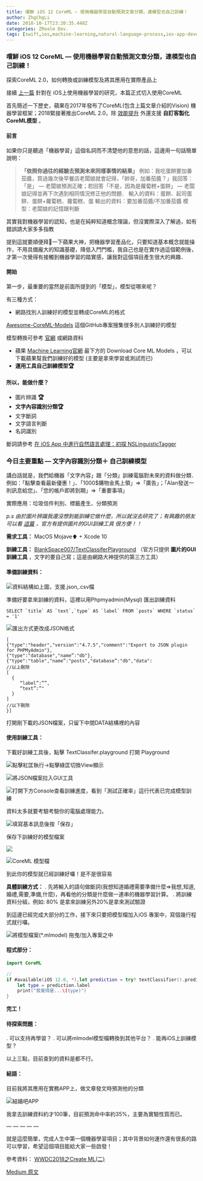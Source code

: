 ```yaml
---
title: 嚐鮮 iOS 12 CoreML — 使用機器學習自動預測文章分類，連模型也自己訓練！
author: ZhgChgLi
date: 2018-10-17T23:20:35.448Z
categories: ZRealm Dev.
tags: [swift,ios,machine-learning,natural-language-process,ios-app-development]
---
```


### 嚐鮮 iOS 12 CoreML — 使用機器學習自動預測文章分類，連模型也自己訓練！

探索CoreML 2.0，如何轉換或訓練模型及將其應用在實際產品上

接續 [上一篇](../9a9aa892f9a9) 針對在 iOS上使用機器學習的研究，本篇正式切入使用CoreML

首先簡述一下歷史，蘋果在2017年發布了CoreML(包含上篇文章介紹的Vision) 機器學習框架；2018緊接著推出CoreML 2.0，除 [效能提升](https://www.appcoda.com.tw/core-ml-2/) 外還支援 **自訂客製化CoreML模型** 。
#### 前言

如果你只是聽過「機器學習」這個名詞而不清楚他的意思的話，這邊用一句話簡單說明：
> **「依照你過往的經驗去預測未來同樣事情的結果」**
> 例如：我吃蛋餅要加番茄醬，買過幾次後早餐店老闆娘就會記得，「帥哥，加番茄醬？」我回答：「是」 — 老闆娘預測正確；若回答「不是，因為是蘿蔔糕+蛋餅」 — 老闆娘記得並再下次遇到相同情況修正他的問題．
> 輸入的資料：蛋餅、起司蛋餅、蛋餅+蘿蔔糕、蘿蔔糕、蛋
> 輸出的資料：要加番茄醬/不加番茄醬
> 模型：老闆娘的記憶跟判斷


其實我對機器學習的認知，也是在純粹知道概念理論，但沒實際深入了解過，如有錯誤請大家多多指教

提到這就要順便拜🛐一下蘋果大神，把機器學習產品化，只要知道基本概念就能操作，不用具備龐大的知識基礎，降低入門門檻，我自己也是在實作過這個範例後，才第一次覺得有接觸到機器學習的踏實感，讓我對這個項目產生很大的興趣．
#### 開始

第一步，最重要的當然是前面所提到的「模型」，模型從哪來呢？

有三種方式：
- 網路找別人訓練好的模型並轉成CoreML的格式


[Awesome-CoreML-Models](https://github.com/likedan/Awesome-CoreML-Models) 這個GitHub專案搜集很多別人訓練好的模型

模型轉換可參考 [官網](https://developer.apple.com/machine-learning/build-run-models/) 或網路資料
- 蘋果 [Machine Learning官網](https://developer.apple.com/machine-learning/build-run-models/) 最下方的 Download Core ML Models ，可以下載蘋果幫我們訓練好的模型 (主要是拿來學習或測試而已)
- **運用工具自己訓練模型🏆**

#### 所以，能做什麼？
- 圖片辨識 **🏆**
- **文字內容識別分類🏆**
- 文字斷詞
- 文字語言判斷
- 名詞識別


斷詞請參考 [在 iOS App 中進行自然語言處理：初探 NSLinguisticTagger](https://www.appcoda.com.tw/nslinguistictagger/)
### 今日主要重點 — 文字內容識別分類＋ **自己訓練模型**

講白話就是，我們給機器「文字內容」跟「分類」訓練電腦對未來的資料做分類．例如：「點擊查看最新優惠！」、「1000$購物金馬上領」=>「廣告」；「Alan發送一則訊息給您」、「您的帳戶即將到期」=>「重要事項」

實際應用：垃圾信件判別、標籤產生、分類預測

_p.s 由於圖片辨識我還沒想到能訓練它做什麼，所以就沒去研究了；有興趣的朋友可以看 [這篇](https://www.jianshu.com/p/28ed4eff68d1) ，官方有提供圖片的GUI訓練工具 很方便！！_

**需求工具：** MacOS Mojave⬆ + Xcode 10

**訓練工具：** [BlankSpace007/TextClassiferPlayground](https://github.com/BlankSpace007/TextClassiferPlayground) （官方只提供 **圖片的GUI訓練工具** ，文字的要自己寫；這是由網路大神提供的第三方工具）
#### 準備訓練資料：

![資料結構如上圖，支援.json,.csv檔](/assets/793bf2cdda0f/1*bqKGHErvqhd6gIKCnvve4Q.png "資料結構如上圖，支援.json,.csv檔")

準備好要拿來訓練的資料，這裡以用Phpmyadmin(Mysql) 匯出訓練資料
```
SELECT `title` AS `text`,`type` AS `label` FROM `posts` WHERE `status` = '1'
```

![匯出方式更改成JSON格式](/assets/793bf2cdda0f/1*fc10j10OzmI2TGemaqlDmw.png "匯出方式更改成JSON格式")
```
[
{"type":"header","version":"4.7.5","comment":"Export to JSON plugin for PHPMyAdmin"},
{"type":"database","name”:"db"},
{"type":"table","name”:"posts","database”:"db","data":
//以上刪除
[
  {
     “label”:””,
     “text”:”"
  }
]
//以下刪除
}]
```

打開剛下載的JSON檔案，只留下中間DATA結構裡的內容
#### 使用訓練工具：

下載好訓練工具後，點擊 TextClassifer.playground 打開 Playground

![點擊紅匡執行->點擊綠匡切換View顯示](/assets/793bf2cdda0f/1*ct9AHpetBuEKHDGfRwvMlg.png "點擊紅匡執行->點擊綠匡切換View顯示")

![將JSON檔案拉入GUI工具](/assets/793bf2cdda0f/1*kV_Dh2pP94gUakcmYcI6bQ.png "將JSON檔案拉入GUI工具")

![打開下方Console查看訓練進度，看到「測試正確率」這行代表已完成模型訓練](/assets/793bf2cdda0f/1*NIyGqbNaArovIDEPK6Ynhg.png "打開下方Console查看訓練進度，看到「測試正確率」這行代表已完成模型訓練")

資料太多就要考驗考驗你的電腦處理能力。

![填寫基本訊息後按「保存」](/assets/793bf2cdda0f/1*-jN91i4v0ijo6_qkCH1qwg.png "填寫基本訊息後按「保存」")

保存下訓練好的模型檔案

![](/assets/793bf2cdda0f/1*ML0yNr3NzRwGfBjIBzCfpg.png)

![CoreML 模型檔](/assets/793bf2cdda0f/1*WWg3yfrgNastu0U20iiCUQ.png "CoreML 模型檔")

到此你的模型就已經訓練好囉！是不是很容易

**具體訓練方式：**
. 先將輸入的語句做斷詞(我想知道婚禮需要準備什麼=>我想,知道,婚禮,需要,準備,什麼)，再看他的分類是什麼做一連串的機器學習計算。
. 將訓練資料分組，例如: 80% 是拿來訓練另外20%是拿來測試驗證


到這邊已經完成大部分的工作，接下來只要把模型檔加入iOS 專案中，寫個幾行程式就行囉。

![將模型檔案(*.mlmodel) 拖曳/加入專案之中](/assets/793bf2cdda0f/1*4Uc1elBmhEnQ-J8z_RIQHQ.png "將模型檔案(*.mlmodel) 拖曳/加入專案之中")
#### 程式部分：
```swift
import CoreML

//
if #available(iOS 12.0, *),let prediction = try? textClassifier().prediction(text: "要預測的文字內容") {
    let type = prediction.label
    print("我覺得是...\(type)")
}
```

**完工！**
#### 待探索問題：
. 可以支持再學習？
. 可以將mlmodel模型檔轉換到其他平台？
. 能再iOS上訓練模型？


以上三點，目前查到的資料是都不行。
#### 結語：

目前我將其應用在實務APP上，做文章發文時預測他的分類

![[結婚吧APP](https://itunes.apple.com/tw/app/%E7%B5%90%E5%A9%9A%E5%90%A7-%E4%B8%8D%E6%89%BE%E6%9C%80%E8%B2%B4-%E5%8F%AA%E6%89%BE%E6%9C%80%E5%B0%8D/id1356057329?ls=1&mt=8)](/assets/793bf2cdda0f/1*pOYPHRwPNLVtikVKzfIqsw.png "[結婚吧APP](https://itunes.apple.com/tw/app/%E7%B5%90%E5%A9%9A%E5%90%A7-%E4%B8%8D%E6%89%BE%E6%9C%80%E8%B2%B4-%E5%8F%AA%E6%89%BE%E6%9C%80%E5%B0%8D/id1356057329?ls=1&mt=8)")

我拿去訓練資料約才100筆，目前預測命中率約35%，主要為實驗性質而已。

— — — — —

就是這麼簡單，完成人生中第一個機器學習項目；其中背景如何運作還有很長的路可以學習，希望這個項目能給大家一些啟發！

參考資料： [WWDC2018之Create ML(二)](https://www.jianshu.com/p/205ee896663f)

[Medium 原文](https://medium.com/zrealm-ios-dev/%E5%9A%90%E9%AE%AE-ios-12-coreml-%E4%BD%BF%E7%94%A8%E6%A9%9F%E5%99%A8%E5%AD%B8%E7%BF%92%E8%87%AA%E5%8B%95%E9%A0%90%E6%B8%AC%E6%96%87%E7%AB%A0%E5%88%86%E9%A1%9E-%E9%80%A3%E6%A8%A1%E5%9E%8B%E4%B9%9F%E8%87%AA%E5%B7%B1%E8%A8%93%E7%B7%B4-793bf2cdda0f)
